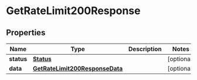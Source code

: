 

# GetRateLimit200Response


## Properties

| Name | Type | Description | Notes |
|------------ | ------------- | ------------- | -------------|
|**status** | [**Status**](Status.md) |  |  [optional] |
|**data** | [**GetRateLimit200ResponseData**](GetRateLimit200ResponseData.md) |  |  [optional] |



